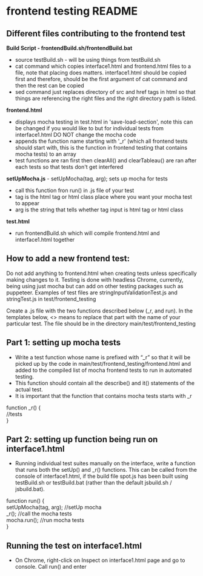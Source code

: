 frontend testing README
================

Different files contributing to the frontend test
----------------

**Build Script - frontendBuild.sh/frontendBuild.bat**
* source testBuild.sh - will be using things from testBuild.sh
* cat command which copies interface1.html and frontend.html files to a file, note that placing does matters. interface1.html should be copied first and therefore, should be the first argument of cat command and then the rest can be copied
* sed command just replaces directory of src and href tags in html so that things are referencing the right files and the right directory path is listed. 

**frontend.html**
* displays mocha testing in test.html in 'save-load-section', note this can be changed if you would like to but for individual tests from interface1.html DO NOT change the mocha code
* appends the function name starting with '_r' (which all frontend tests should start with, this is the function in frontend testing that contains mocha tests) to an array
* test functions are ran first then clearAll() and clearTableau() are ran after each tests so that tests don't get interfered

**setUpMocha.js** - setUpMocha(tag, arg); sets up mocha for tests
* call this function fron run<test>() in .js file of your test
* tag is the html tag or html class place where you want your mocha test to appear
* arg is the string that tells whether tag input is html tag or html class

**test.html**
* run frontendBuild.sh which will compile frontend.html and interface1.html together

How to add a new frontend test:
----------------
Do not add anything to frontend.html when creating tests unless specifically making changes to it. Testing is done with headless Chrome, currently, being using just mocha but can add on other testing packages such as puppeteer. Examples of test files are stringInputValidationTest.js and stringTest.js in test/frontend_testing

Create a .js file with the two functions described below (_r<test>, and run<test>). In the templates below, <> means to replace that part with the name of your particular test. The file should be in the directory main/test/frontend_testing

Part 1: setting up mocha tests
----------------
* Write a test function whose name is prefixed with “_r” so that it will be picked up by the code in main/test/frontend_testing/frontend.html and added to the compiled list of mocha frontend tests to run in automated testing.
* This function should contain all the describe() and it() statements of the actual test.
* It is important that the function that contains mocha tests starts with _r

function _r<test>() {\
	//tests\
}

Part 2: setting up function being run on interface1.html
----------------
* Running individual test suites manually on the interface, write a function that runs both the setUp<test>() and _r<test>() functions. This can be called from the console of interface1.html, if the build file spot.js has been built using testBuild.sh or testBuild.bat (rather than the default jsbuild.sh / jsbuild.bat). 

function run<test>() {\
   setUpMocha(tag, arg);  //setUp mocha\
   _r<test>();    //call the mocha tests\
   mocha.run();   //run mocha tests\
}

Running the test on interface1.html
----------------
* On Chrome, right-click on Inspect on interface1.html page and go to console. Call run<test>() and enter

